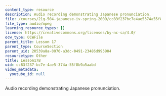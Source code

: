 ```yaml
---
content_type: resource
description: Audio recording demonstrating Japanese pronunciation.
file: /courses/21g-504-japanese-iv-spring-2009/cc83f237bc7e4ae5374a55f8b9a5aabd_Lesson17B.mp3
file_type: audio/mpeg
learning_resource_types: []
license: https://creativecommons.org/licenses/by-nc-sa/4.0/
ocw_type: OCWFile
parent_title: Lesson 17
parent_type: CourseSection
parent_uid: 20539a8a-0070-a3dc-0491-23486d993904
resourcetype: Other
title: Lesson17B
uid: cc83f237-bc7e-4ae5-374a-55f8b9a5aabd
video_metadata:
  youtube_id: null
---
```

Audio recording demonstrating Japanese pronunciation.